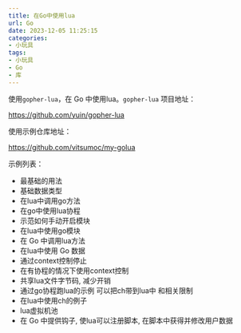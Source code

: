 ```yaml
---
title: 在Go中使用lua
url: Go
date: 2023-12-05 11:25:15
categories:
- 小玩具
tags:
- 小玩具
- Go
- 库
---
```


使用```gopher-lua```，在 Go 中使用lua。```gopher-lua``` 项目地址：

https://github.com/yuin/gopher-lua

<!-- more -->

使用示例仓库地址：

https://github.com/vitsumoc/my-golua

示例列表：

+ 最基础的用法
+ 基础数据类型
+ 在lua中调用go方法
+ 在go中使用lua协程
+ 示范如何手动开启模块
+ 在lua中使用go模块
+ 在 Go 中调用lua方法
+ 在lua中使用 Go 数据
+ 通过context控制停止
+ 在有协程的情况下使用context控制
+ 共享lua文件字节码, 减少开销
+ 通过go协程跑lua的示例 可以把ch带到lua中 和相关限制
+ 在lua中使用ch的例子
+ lua虚拟机池
+ 在 Go 中提供钩子, 使lua可以注册脚本, 在脚本中获得并修改用户数据